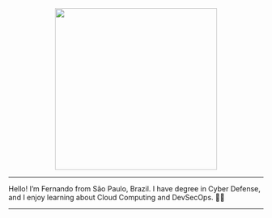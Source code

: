 <div align="center">
  <img height="320em" src="https://mir-s3-cdn-cf.behance.net/project_modules/1400_opt_1/81bb4b165684019.640b6038d133e.gif">
</div>

---

Hello! I’m Fernando from São Paulo, Brazil. I have degree in Cyber Defense, and I enjoy learning about Cloud Computing and DevSecOps. 👨‍💻

---
